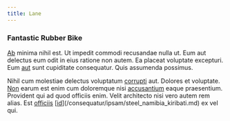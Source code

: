 ```yaml
---
title: Lane
---
```


### Fantastic Rubber Bike

[Ab](/consequatur/ipsam/steel_namibia_kiribati.md) minima nihil est. Ut impedit commodi recusandae nulla ut. Eum aut delectus eum odit in eius ratione non autem. Ea placeat voluptate excepturi. Eum [aut](/facere/adipisci/quantifying_tasty_rubber_pants.md) sunt cupiditate consequatur. Quis assumenda possimus.

Nihil cum molestiae delectus voluptatum [corrupti](/dolore/odio/dignissimos/nemo/credit_card_account.md) aut. Dolores et voluptate. [Non](/eos/velit/awesome.md) earum est enim cum doloremque nisi [accusantium](/dolore/odio/neque/libero/grey.md) eaque praesentium. Provident qui ad quod officiis enim. Velit architecto nisi vero autem rem alias. Est [officiis](/dolore/odio/neque/repellat/toolset.md) [[id](/eos/est/autem/baby_&_industrial_model.md)](/consequatur/ipsam/steel_namibia_kiribati.md) ex vel qui.
